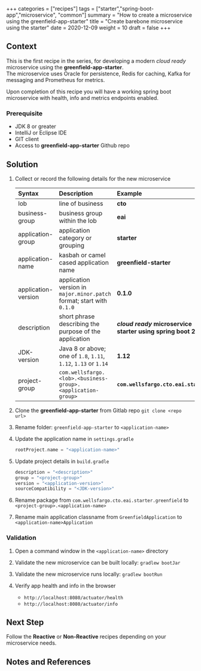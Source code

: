 +++
categories = ["recipes"]
tags = ["starter","spring-boot-app","microservice", "common"]
summary = "How to create a microservice using the greenfield-app-starter"
title = "Create barebone microservice using the starter"
date = 2020-12-09
weight = 10
draft = false
+++

## Context
This is the first recipe in the series, for developing a modern _cloud ready_ microservice using the **greenfield-app-starter**.  
The microservice uses Oracle for persistence, Redis for caching, Kafka for messaging and Prometheus for metrics.

Upon completion of this recipe you will have a working spring boot microservice with health, info and  metrics endpoints enabled.

### Prerequisite

- JDK 8 or greater
- IntelliJ or Eclipse IDE
- GIT client
- Access to **greenfield-app-starter** Github repo

## Solution

1. Collect or record the following details for the new microservice

   | Syntax        | Description | Example |
   | :---          |    :----   |  :----   |
   | lob  | line of business | **cto** |
   | business-group | business group within the lob | **eai** |
   | application-group  | application category or grouping | **starter** |
   | application-name      | kasbah or camel cased application name  | **greenfield-starter**
   | application-version    | application version in `major.minor.patch` format; start with `0.1.0` | **0.1.0**
   | description    | short phrase describing the purpose of the application | **_cloud ready_ microservice starter using spring boot 2.3.6**
   | JDK-version  |Java 8 or above; one of `1.8`, `1.11`, `1.12`, `1.13` or `1.14`| **1.12**
   | project-group  | `com.wellsfargo.<lob>.<business-group>.<application-group>` |  **`com.wellsfargo.cto.eai.starter`**

1. Clone the **greenfield-app-starter** from Gitlab repo `git clone <repo url>`

1. Rename folder: `greenfield-app-starter` to `<application-name>`

1. Update the application name in `settings.gradle`

   ```gradle
   rootProject.name = "<application-name>"
   ```

1. Update project details in `build.gradle`
   
   ```gradle
   description = "<description>"
   group = "<project-group>"
   version = "<application-version>"
   sourceCompatibility = "<JDK-version>"
   ```
   
1. Rename package from `com.wellsfargo.cto.eai.starter.greenfield` to `<project-group>.<application-name>`

1. Rename main application classname from `GreenfieldApplication` to `<application-name>Application`

### Validation

1. Open a command window in the `<application-name>` directory

1. Validate the new microservice can be built locally: `gradlew bootJar`

1. Validate the new microservice runs locally: `gradlew bootRun`

1. Verify app health and info in the browser

    - `http://localhost:8080/actuator/health`
    - `http://localhost:8080/actuator/info`

## Next Step
Follow the **Reactive** or **Non-Reactive** recipes depending on your microservice needs. 

## Notes and References
